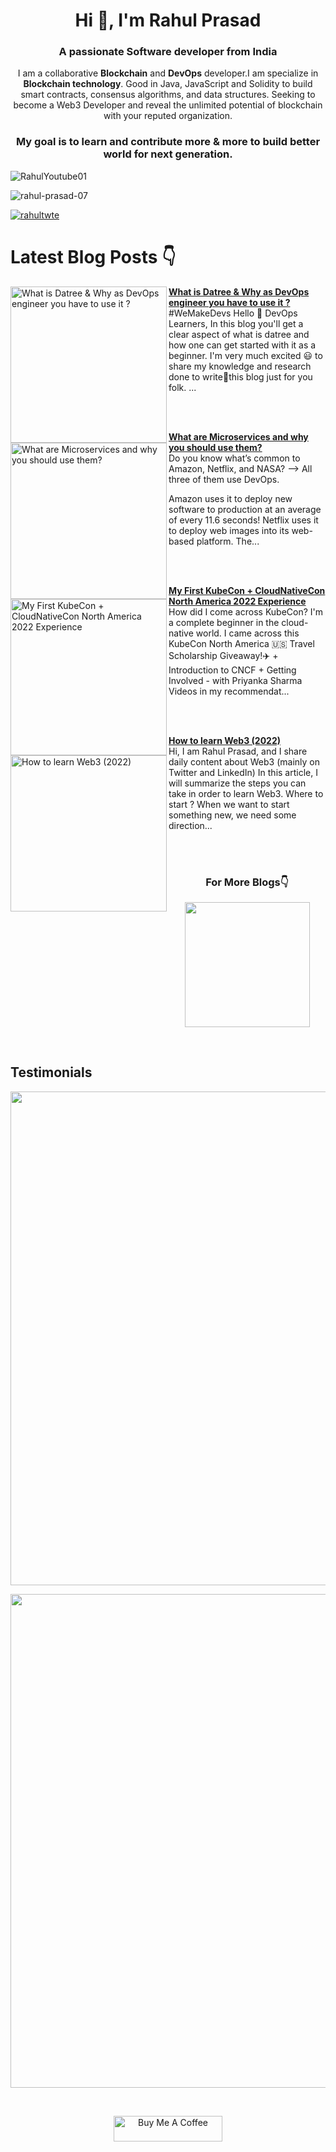 <h1 align="center">Hi 👋, I'm Rahul Prasad</h1>
<h3 align="center">A passionate Software developer from India</h3>

<div align="center">

I am a collaborative **Blockchain** and  **DevOps**  developer.I am specialize in **Blockchain technology**. Good in Java, JavaScript and Solidity to build smart contracts, consensus algorithms, and data structures. Seeking to become a Web3 Developer and reveal the unlimited potential of blockchain with your reputed organization.

### My goal is to learn and contribute more & more to build better world for next generation.
</div>


![RahulYoutube01](https://user-images.githubusercontent.com/101723031/187357459-4676f439-31c3-4b09-a82a-709f07e1e15f.png)


<p align="left"> 
  <img src="https://komarev.com/ghpvc/?username=rahul-prasad-07&label=Profile%20views&color=0e75b6&style=flat" alt="rahul-prasad-07" /> 
</p>

<p align="left"> <a href="https://twitter.com/rahultwte" target="blank"><img src="https://img.shields.io/twitter/follow/rahultwte?logo=twitter&style=for-the-badge" alt="rahultwte" /></a> </p>

# Latest Blog Posts 👇
<!-- HASHNODE_BLOG:START -->
<p align="left">
<a href="https://rahulprasad.hashnode.dev//what-is-datree-why-as-devops-engineer-you-have-to-use-it" title="What is Datree & Why as DevOps engineer you have  to use it ?"><img src="https://cdn.hashnode.com/res/hashnode/image/upload/v1676470329404/e06c25a3-38d5-4057-9b4b-c658257d947b.png" alt="What is Datree & Why as DevOps engineer you have  to use it ?" width="250px" align="left" /></a>
<a href="https://rahulprasad.hashnode.dev//what-is-datree-why-as-devops-engineer-you-have-to-use-it" title="What is Datree & Why as DevOps engineer you have  to use it ?"><strong>What is Datree & Why as DevOps engineer you have  to use it ?</strong></a>
<br/> #WeMakeDevs
Hello 👋 DevOps Learners, In this blog you'll get a clear aspect of what is datree and how one can get started with it as a beginner.
I'm very much excited 😃 to share my knowledge and research done to write📝this blog just for you folk.
... </p> <br/> <br/>
<p align="left">
<a href="https://rahulprasad.hashnode.dev//what-are-microservices-and-why-you-should-use-them" title="What are Microservices and why you should use them?"><img src="https://cdn.hashnode.com/res/hashnode/image/upload/v1669634129401/lF5OaG2Nz.png" alt="What are Microservices and why you should use them?" width="250px" align="left" /></a>
<a href="https://rahulprasad.hashnode.dev//what-are-microservices-and-why-you-should-use-them" title="What are Microservices and why you should use them?"><strong>What are Microservices and why you should use them?</strong></a>
<br/> Do you know what’s common to Amazon, Netflix, and NASA?
--> All three of them use DevOps. 

Amazon uses it to deploy new software to production at an average of every 11.6 seconds!
Netflix uses it to deploy web images into its web-based platform. The... </p> <br/> <br/>
<p align="left">
<a href="https://rahulprasad.hashnode.dev//my-first-kubecon-cloudnativecon-north-america-2022-experience" title="My First KubeCon + CloudNativeCon North America 2022 Experience"><img src="https://cdn.hashnode.com/res/hashnode/image/upload/v1669296810967/Xn_dxF2N56.jpg" alt="My First KubeCon + CloudNativeCon North America 2022 Experience" width="250px" align="left" /></a>
<a href="https://rahulprasad.hashnode.dev//my-first-kubecon-cloudnativecon-north-america-2022-experience" title="My First KubeCon + CloudNativeCon North America 2022 Experience"><strong>My First KubeCon + CloudNativeCon North America 2022 Experience</strong></a>
<br/> How did I come across KubeCon?
 I'm a complete beginner in the cloud-native world. I came across this KubeCon North America 🇺🇸 Travel Scholarship Giveaway!✈️  + Introduction to CNCF + Getting Involved - with Priyanka Sharma Videos in my recommendat... </p> <br/> <br/>
<p align="left">
<a href="https://rahulprasad.hashnode.dev//how-to-learn-web3-2022" title="How to learn Web3 (2022)"><img src="https://cdn.hashnode.com/res/hashnode/image/upload/v1662098303791/YrA2QbxtQ.png" alt="How to learn Web3 (2022)" width="250px" align="left" /></a>
<a href="https://rahulprasad.hashnode.dev//how-to-learn-web3-2022" title="How to learn Web3 (2022)"><strong>How to learn Web3 (2022)</strong></a>
<br/> Hi,
I am Rahul Prasad, and I share daily content about Web3 (mainly on Twitter and LinkedIn)
In this article, I will summarize the steps you can take in order to learn Web3.
Where to start ?
When we want to start something new, we need some direction... </p> <br/> <br/>
<!-- HASHNODE_BLOG:END -->

<h3 align="center">For More Blogs👇</h3>
  
<p align="center"><a href="https://rahulprasad.hashnode.dev"><img src="https://user-images.githubusercontent.com/99068989/210178252-3748aa2f-bf99-4308-9df3-69bc027902dc.png" width="200px"></a></p><br/>


## Testimonials

<p align="left"><a href="https://rahulprasad.hashnode.dev"><img src="https://user-images.githubusercontent.com/99068989/210179086-d93c54bb-389c-4252-bd6b-4a796cbc329a.png" width="790px"></a></p>
<p align="right"><a href="https://rahulprasad.hashnode.dev"><img src="https://user-images.githubusercontent.com/99068989/210179150-7f4599a6-919d-4c74-98d5-ada220efa99d.png" width="790px"></a></p><br/>

<p align="center"><a href="https://www.buymeacoffee.com/rahultwte/" target="_blank"><img src="https://cdn.buymeacoffee.com/buttons/default-orange.png" alt="Buy Me A Coffee" height="41" width="174"></a></p>


